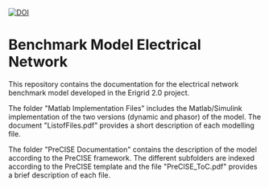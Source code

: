 [![DOI](https://zenodo.org/badge/DOI/10.5281/zenodo.5675105.svg)](https://doi.org/10.5281/zenodo.5675105)

# Benchmark Model Electrical Network
This repository contains the documentation for the electrical network benchmark model developed in the Erigrid 2.0 project. 

The folder "Matlab Implementation Files" includes the Matlab/Simulink implementation of the two versions (dynamic and phasor) of the model. 
The document "ListofFiles.pdf" provides a short description of each modelling file.

The folder "PreCISE Documentation" contains the description of the model according to the PreCISE framework. 
The different subfolders are indexed according to the PreCISE template and the file "PreCISE_ToC.pdf" provides a brief description of each file. 
